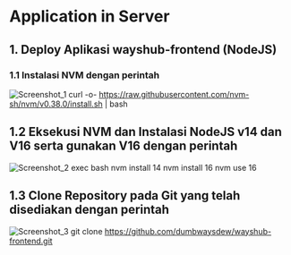 # Application in Server
## 1. Deploy Aplikasi wayshub-frontend (NodeJS)
  ### 1.1 Instalasi NVM dengan perintah
  ![Screenshot_1](https://github.com/wilsonakbar/devops18-dumbways-WilsonAkbar/assets/132327628/f7b45678-f210-404b-a700-278dbaa7b373)
  curl -o- https://raw.githubusercontent.com/nvm-sh/nvm/v0.38.0/install.sh | bash
  
  
  
    
  ## 1.2 Eksekusi NVM dan Instalasi NodeJS v14 dan V16 serta gunakan V16 dengan perintah
  ![Screenshot_2](https://github.com/wilsonakbar/devops18-dumbways-WilsonAkbar/assets/132327628/31c361d2-d1c6-4dbc-8b82-c3d9fbd91da6)
    exec bash
    nvm install 14
    nvm install 16
    nvm use 16
  
  
    
  ## 1.3 Clone Repository pada Git yang telah disediakan dengan perintah
  ![Screenshot_3](https://github.com/wilsonakbar/devops18-dumbways-WilsonAkbar/assets/132327628/b36d45f2-1dfc-46b0-b57d-9956d4be1c89)
    git clone https://github.com/dumbwaysdew/wayshub-frontend.git
